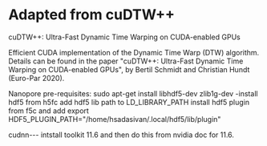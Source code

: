 # Adapted from cuDTW++
cuDTW++: Ultra-Fast Dynamic Time Warping on CUDA-enabled GPUs

Efficient CUDA implementation of the Dynamic Time Warp (DTW) algorithm. Details can be found in the paper "cuDTW++: Ultra-Fast Dynamic Time Warping on CUDA-enabled GPUs", by Bertil Schmidt and Christian Hundt (Euro-Par 2020).

Nanopore pre-requisites:
sudo apt-get install libhdf5-dev zlib1g-dev
-install hdf5 from h5fc
add hdf5 lib path to LD_LIBRARY_PATH
install hdf5 plugin from f5c and add export HDF5_PLUGIN_PATH="/home/hsadasivan/.local/hdf5/lib/plugin"

cudnn--- intstall toolkit 11.6 and then do this from nvidia doc for 11.6.
